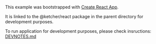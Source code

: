 This example was bootstrapped with [Create React App](https://github.com/facebook/create-react-app).

It is linked to the @ketcher/react package in the parent directory for development purposes.

To run application for development purposes, please check insructions:
[DEVNOTES.md](https://github.com/epam/ketcher/blob/master/DEVNOTES.md)

